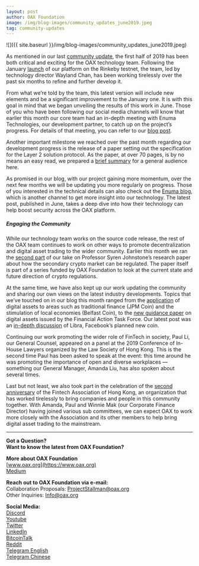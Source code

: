 ```yaml
---
layout: post
author: OAX Foundation
image: /img/blog-images/community_updates_june2019.jpeg
tag: community-updates
---
```


![]({{ site.baseurl }}/img/blog-images/community_updates_june2019.jpeg)

As mentioned in our last [community update](https://medium.com/@OAX_Foundation/community-updates-may-2019-b33750cccb72), the first half of 2019 has been both critical and exciting for the OAX technology team. Following the January [launch](https://medium.com/@OAX_Foundation/oax-reaches-major-technology-milestone-now-its-time-to-partner-up-20aaee18ddcd) of our platform on the Rinkeby testnet, the team, led by technology director Wayland Chan, has been working tirelessly over the past six months to refine and further develop it.

From what we’re told by the team, this latest version will include new elements and be a significant improvement to the January one. It is with this goal in mind that we began unveiling the results of this work in June. Those of you who have been following our social media channels will know that earlier this month our core team had an in-depth meeting with Enuma Technologies, our development partner, to catch up on the project’s progress. For details of that meeting, you can refer to our [blog post](https://medium.com/@OAX_Foundation/exciting-times-coming-up-15f38847c6e0). 

Another important milestone we reached over the past month regarding our development progress is the release of a paper setting out the specification for the Layer 2 solution protocol. As the paper, at over 70 pages, is by no means an easy read, we prepared a [brief summary](https://medium.com/@OAX_Foundation/new-paper-new-milestone-74ee6e736d5b) for a general audience here.

As promised in our blog, with our project gaining more momentum, over the next few months we will be updating you more regularly on progress. Those of you interested in the technical details can also check out the [Enuma blog](https://blog.enuma.io/), which is another channel to get more insight into our technology. The latest post, published in June, takes a deep dive into how their technology can help boost security across the OAX platform.

##### Engaging the Community
While our technology team works on the source code release, the rest of the OAX team continues to work on other ways to promote decentralization and digital asset trading to the wider community. Earlier this month we ran the [second part](https://medium.com/@OAX_Foundation/regulating-digital-asset-trading-part-ii-96495a4b96ff) of our take on Professor Syren Johnstone’s research paper about how the secondary crypto market can be regulated. The paper itself is part of a series funded by OAX Foundation to look at the current state and future direction of crypto regulations. 

At the same time, we have also kept up our work updating the community and sharing our own views on the latest industry developments. Topics that we’ve touched on in our blog this month ranged from the [application](https://medium.com/@OAX_Foundation/making-a-difference-with-digital-assets-bd669e1d7486) of digital assets to areas such as traditional finance (JPM Coin) and the stimulation of local economies (Belfast Coin), to the [new guidance paper](https://medium.com/@OAX_Foundation/fatf-and-the-g20-what-impact-will-they-really-have-72b2043d175) on digital assets issued by the Financial Action Task Force. Our latest post was an [in-depth discussion](https://medium.com/@OAX_Foundation/libra-the-devil-is-in-the-details-c137c996c589) of Libra, Facebook’s planned new coin.

Continuing our work promoting the wider role of FinTech in society, Paul Li, our General Counsel, appeared on a panel at the 2019 Conference of In-House Lawyers organized by the Law Society of Hong Kong. This is the second time Paul has been asked to speak at the event: this time around he was promoting the importance of open and diverse workplaces — something our General Manager, Amanda Liu, has also spoken about several times.

Last but not least, we also took part in the celebration of the [second anniversary](https://medium.com/@OAX_Foundation/celebrating-fintech-in-hong-kong-b7721bff551e) of the Fintech Association of Hong Kong, an organization that has worked tirelessly to bring companies and people in this community together. With Amanda, Paul and Winnie Mak (our Corporate Finance Director) having joined various sub committees, we can expect OAX to work more closely with the Association and its other members to help bring digital asset trading to the mainstream.

---

**Got a Question?**  
**Want to know the latest from OAX Foundation?**  

**More about OAX Foundation**  
[www.oax.org](https://www.oax.org)  
[Medium](https://medium.com/@OAX_Foundation)  

**Reach out to OAX Foundation via e-mail:**  
Collaboration Proposals: [ProjectStallman@oax.org](mailto:ProjectStallman@oax.org)  
Other Inquiries: [Info@oax.org](mailto:Info@oax.org)  

**Social Media:**  
[Discord](https://discordapp.com/invite/ZH5YHkb)  
[Youtube](https://bit.ly/2Bvsk73)  
[Twitter](https://twitter.com/OAX_Foundation)  
[LinkedIn](https://www.linkedin.com/company/oax-foundation/)  
[BitcoinTalk](http://bitcointalk.org/index.php?topic=1943946)  
[Reddit](https://www.reddit.com/r/OpenANX/)  
[Telegram English](https://t.me/openanxteam)  
[Telegram Chinese](https://t.me/oax_cn)  

